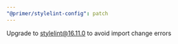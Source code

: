 ```yaml
---
"@primer/stylelint-config": patch
---
```


Upgrade to stylelint@16.11.0 to avoid import change errors
